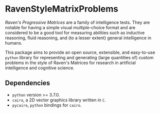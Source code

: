 # RavenStyleMatrixProblems

*Raven's Progressive Matrices* are a family of intelligence tests. They are 
notable for having a simple visual multiple-choice format and are considered 
to be a good tool for measuring abilities such as inductive reasoning, fluid 
reasoning, and (to a lesser extent) general intelligence in humans.

This package aims to provide an open source, extensible, and easy-to-use 
`python` library for representing and generating (large quantities of) custom 
problems in the style of Raven's Matrices for research in artificial 
intelligence and cognitive science.

## Dependencies

- `python` version >= 3.7.0.
- `cairo`, a 2D vector graphics library written in `C`. 
- `pycairo`, `python` bindings for `cairo`.